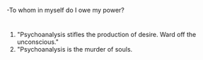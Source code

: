 -To whom in myself do I owe my power?

# 
1. "Psychoanalysis stifles the production of desire. Ward off the unconscious." 
2. "Psychoanalysis is the murder of souls.
